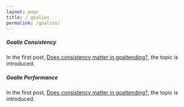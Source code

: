 ```yaml
---
layout: page
title: / goalies
permalink: /goalies/
---
```


<h5>Goalie Consistency</h5>
In the first post, <a href="https://spazznolo.github.io/2022/03/28/goalie-consistency-0.html">Does consistency matter in goaltending?</a>, the topic is introduced.

<h5>Goalie Performance</h5>
In the first post, <a href="https://spazznolo.github.io/2022/03/28/goalie-consistency-0.html">Does consistency matter in goaltending?</a>, the topic is introduced.
